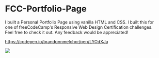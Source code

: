 # FCC-Portfolio-Page

I built a Personal Portfolio Page using vanilla HTML and CSS. I built this for one of freeCodeCamp's Responsive Web Design Certification challenges. Feel free to check it out. Any feedback would be appreciated!

https://codepen.io/brandonnmelchor/pen/LYOdXJa

![](https://github.com/brandonnmelchor/FCC-Portfolio-Page/blob/main/screenshot/page.png?raw=true)
